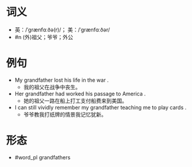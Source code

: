 # 词义
- 英：/ˈɡrænfɑːðə(r)/； 美：/ˈɡrænfɑːðər/
- #n (外)祖父；爷爷；外公
# 例句
- My grandfather lost his life in the war .
	- 我的祖父在战争中丧生。
- Her grandfather had worked his passage to America .
	- 她的祖父一路在船上打工支付船费来到美国。
- I can still vividly remember my grandfather teaching me to play cards .
	- 爷爷教我打纸牌的情景我记忆犹新。
# 形态
- #word_pl grandfathers
